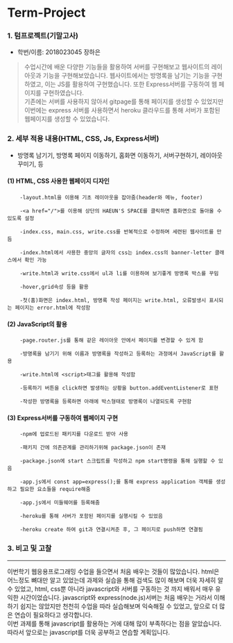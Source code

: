 # Term-Project
### 1. 텀프로젝트(기말고사) 
 - 학번/이름: 2018023045 장하은
> 수업시간에 배운 다양한 기능들을 활용하여 서버를 구현해보고 웹사이트의 레이아웃과 기능을 구현해보았습니다. 
웹사이트에서는 방명록을 남기는 기능을 구현하였고, 이는 JS를 활용하여 구현했습니다. 또한 Express서버를 구동하여 웹 페이지를 구현하였습니다.  
기존에는 서버를 사용하지 않아서 gitpage를 통해 페이지를 생성할 수 있었지만 이번에는 express 서버를 사용하면서 heroku 클라우드를 통해 서버가 포함된 웹페이지를 생성할 수 있었습니다.

### 2. 세부 적용 내용(HTML, CSS, Js, Express서버)
 - 방명록 남기기, 방명록 페이지 이동하기, 홈화면 이동하기, 서버구현하기, 레이아웃 꾸미기, 등

 #### (1) HTML, CSS 사용한 웹페이지 디자인
        
        -layout.html을 이용해 기초 레이아웃을 잡아줌(header와 메뉴, footer)

        -<a href="/">를 이용해 상단의 HAEUN'S SPACE를 클릭하면 홈화면으로 돌아올 수 있도록 설정

        -index.css, main.css, write.css를 반복적으로 수정하며 세련된 웹사이트를 만듬

        -index.html에서 사용한 중앙의 글자의 css는 index.css의 banner-letter 클래스에서 확인 가능

        -write.html과 write.css에서 ul과 li를 이용하여 보기좋게 방명록 박스를 꾸밈

        -hover,grid속성 등을 활용

        -첫(홈)화면은 index.html, 방명록 작성 페이지는 write.html, 오류발생시 표시되는 페이지는 error.html에 작성함


 #### (2) JavaScript의 활용

        -page.router.js를 통해 같은 레이아웃 안에서 페이지를 변경할 수 있게 함
        
        -방명록을 남기기 위해 이름과 방명록을 작성하고 등록하는 과정에서 JavaScript를 활용

        -write.html에 <script>태그를 활용해 작성함
        
        -등록하기 버튼을 click하면 발생하는 상황을 button.addEventListener로 표현

        -작성한 방명록을 등록하면 아래에 박스형태로 방명록이 나열되도록 구현함


 #### (3) Express서버를 구동하여 웹페이지 구현

        -npm에 업로드된 패키지를 다운로드 받아 사용

        -패키지 간에 의존관계를 관리하기위해 package.json이 존재

        -package.json에 start 스크립트를 작성하고 npm start명령을 통해 실행할 수 있음
        
        -app.js에서 const app=express();를 통해 express application 객체를 생성하고 필요한 요소들을 require해줌

        -app.js에서 미들웨어를 등록해줌

        -heroku를 통해 서버가 포함된 페이지를 실행시킬 수 있었음

        -heroku create 하여 git과 연결시켜준 후, 그 페이지로 push하면 연결됨

        


       

### 3. 비고 및 고찰
----------------------------------------------------------------
  이번학기 웹응용프로그래밍 수업을 들으면서 처음 배우는 것들이 많았습니다. 
 html은 어느정도 뼈대만 알고 있었는데 과제와 실습을 통해 검색도 많이 해보며 더욱 자세히 알 수 있었고, html, css뿐 아니라 javascript와 서버를 구동하는 것 까지 배워서 매우 유익한 시간이었습니다. javascript와 express(node.js)서버는 처음 배우는 거라서 이해하기 쉽지는 않았지만 천천히 수업을 따라 실습해보며 익숙해질 수 있었고, 앞으로 더 많은 연습이 필요하다고 생각합니다.  
 이번 과제를 통해 javascript를 활용하는 거에 대해 많이 부족하다는 점을 알았습니다. 따라서 앞으로는 javascript를 더욱 공부하고 연습할 계획입니다. 